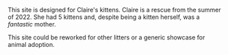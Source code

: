 This site is designed for Claire's kittens. Claire is a rescue from the summer of 2022. She had 5 kittens and, despite being a kitten herself, was a _fantastic_ mother. 

This site could be reworked for other litters or a generic showcase for animal adoption.